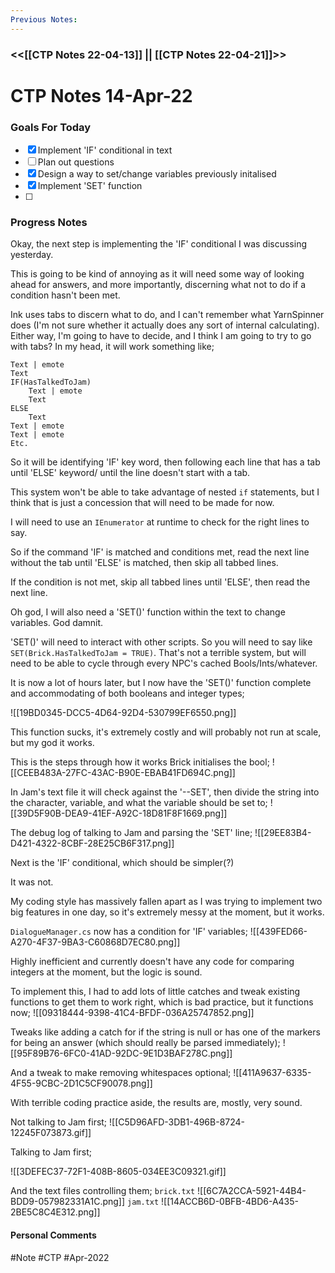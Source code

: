 ```yaml
---
Previous Notes: 
---
```

### <<[[CTP Notes 22-04-13]] || [[CTP Notes 22-04-21]]>> ###


# CTP Notes 14-Apr-22

### Goals For Today
- [x] Implement 'IF' conditional in text
- [ ] Plan out questions
- [x] Design a way to set/change variables previously initalised
- [x] Implement 'SET' function
- [ ] 

### Progress Notes
Okay, the next step is implementing the 'IF' conditional I was discussing yesterday.

This is going to be kind of annoying as it will need some way of looking ahead for answers, and more importantly, discerning what not to do if a condition hasn't been met.

Ink uses tabs to discern what to do, and I can't remember what YarnSpinner does (I'm not sure whether it actually does any sort of internal calculating). Either way, I'm going to have to decide, and I think I am going to try to go with tabs? In my head, it will work something like;

```Example_of_Dialogue_Txt_file
Text | emote
Text
IF(HasTalkedToJam)
	Text | emote
	Text
ELSE
	Text
Text | emote
Text | emote
Etc.
```

So it will be identifying 'IF' key word, then following each line that has a tab until 'ELSE' keyword/ until the line doesn't start with a tab. 

This system won't be able to take advantage of nested `if` statements, but I think that is just a concession that will need to be made for now.

I will need to use an `IEnumerator` at runtime to check for the right lines to say.

So if the command 'IF' is matched and conditions met, read the next line without the tab until 'ELSE' is matched, then skip all tabbed lines.

If the condition is not met, skip all tabbed lines until 'ELSE', then read the next line.

Oh god, I will also need a 'SET()' function within the text to change variables. God damnit.

'SET()' will need to interact with other scripts. So you will need to say like `SET(Brick.HasTalkedToJam = TRUE)`. That's not a terrible system, but will need to be able to cycle through every NPC's cached Bools/Ints/whatever.

It is now a lot of hours later, but I now have the 'SET()' function complete and accommodating of both booleans and integer types;

![[19BD0345-DCC5-4D64-92D4-530799EF6550.png]]

This function sucks, it's extremely costly and will probably not run at scale, but my god it works.

This is the steps through how it works
Brick initialises the bool;
![[CEEB483A-27FC-43AC-B90E-EBAB41FD694C.png]]

In Jam's text file it will check against the '--SET', then divide the string into the character, variable, and what the variable should be set to;
![[39D5F90B-DEA9-41EF-A92C-18D81F8F1669.png]]

The debug log of talking to Jam and parsing the 'SET' line;
![[29EE83B4-D421-4322-8CBF-28E25CB6F317.png]]



Next is the 'IF' conditional, which should be simpler(?)

It was not.

My coding style has massively fallen apart as I was trying to implement two big features in one day, so it's extremely messy at the moment, but it works.

`DialogueManager.cs` now has a condition for 'IF' variables;
![[439FED66-A270-4F37-9BA3-C60868D7EC80.png]]

Highly inefficient and currently doesn't have any code for comparing integers at the moment, but the logic is sound.

To implement this, I had to add lots of little catches and tweak existing functions to get them to work right, which is bad practice, but it functions now;
![[09318444-9398-41C4-BFDF-036A25747852.png]]

Tweaks like adding a catch for if the string is null or has one of the markers for being an answer (which should really be parsed immediately);
![[95F89B76-6FC0-41AD-92DC-9E1D3BAF278C.png]]

And a tweak to make removing whitespaces optional;
![[411A9637-6335-4F55-9CBC-2D1C5CF90078.png]]

With terrible coding practice aside, the results are, mostly, very sound.

Not talking to Jam first;
![[C5D96AFD-3DB1-496B-8724-12245F073873.gif]]

Talking to Jam first;


![[3DEFEC37-72F1-408B-8605-034EE3C09321.gif]]

And the text files controlling them;
`brick.txt`
![[6C7A2CCA-5921-44B4-BDD9-057982331A1C.png]]
`jam.txt`
![[14ACCB6D-0BFB-4BD6-A435-2BE5C8C4E312.png]]




#### Personal Comments


#Note #CTP #Apr-2022